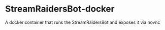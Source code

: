 # StreamRaidersBot-docker
A docker container that runs the StreamRaidersBot and exposes it via novnc
